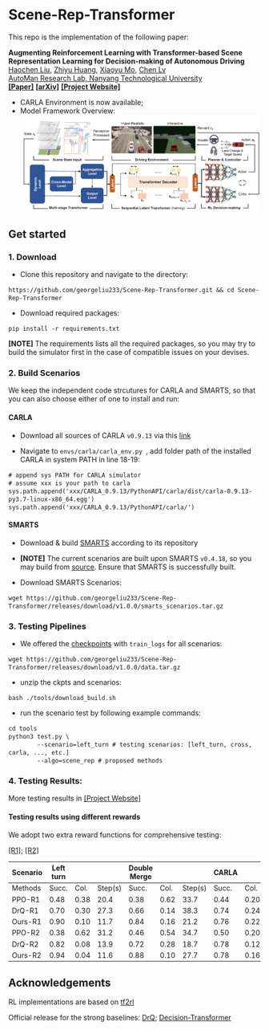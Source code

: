 # Scene-Rep-Transformer

This repo is the implementation of the following paper:

**Augmenting Reinforcement Learning with Transformer-based Scene Representation Learning for Decision-making of Autonomous Driving**
<br> [Haochen Liu](https://scholar.google.com/citations?user=iizqKUsAAAAJ&hl=en), [Zhiyu Huang](https://mczhi.github.io/), [Xiaoyu Mo](https://scholar.google.com/citations?user=JUYVmAQAAAAJ&hl=zh-CN), [Chen Lv](https://scholar.google.com/citations?user=UKVs2CEAAAAJ&hl=en) 
<br> [AutoMan Research Lab, Nanyang Technological University](https://lvchen.wixsite.com/automan)
<br> **[[Paper]](https://ieeexplore.ieee.org/abstract/document/10458341/)**&nbsp;**[[arXiv]](https://arxiv.org/abs/2208.12263)**&nbsp;**[[Project Website]](https://georgeliu233.github.io/Scene-Rep-Transformer/)**

- CARLA Environment is now available;
- Model Framework Overview:
![](pics/main1.png)

## Get started

### 1. Download

* Clone this repository and navigate to the directory:

```
https://github.com/georgeliu233/Scene-Rep-Transformer.git && cd Scene-Rep-Transformer
``` 

* Download required packages:

```
pip install -r requirements.txt
```
**[NOTE]** The requirements lists all the required packages, so you may try to build the simulator first in the case of compatible issues on your devises.


### 2. Build Scenarios
We keep the independent code strcutures for CARLA and SMARTS, so that you can also choose either of one to install and run:
#### CARLA

* Download all sources of CARLA ```v0.9.13``` via this [link](https://github.com/carla-simulator/carla/releases/tag/0.9.13/)

* Navigate to ```envs/carla/carla_env.py ```, add folder path of the installed CARLA in system PATH in line 18-19:

```
# append sys PATH for CARLA simulator 
# assume xxx is your path to carla
sys.path.append('xxx/CARLA_0.9.13/PythonAPI/carla/dist/carla-0.9.13-py3.7-linux-x86_64.egg')
sys.path.append('xxx/CARLA_0.9.13/PythonAPI/carla/')
```

#### SMARTS
* Download & build [SMARTS](https://github.com/huawei-noah/SMARTS) according to its repository

* **[NOTE]** The current scenarios are built upon SMARTS ```v0.4.18```, so you may build from [source](https://github.com/huawei-noah/SMARTS/releases/tag/v0.4.17). Ensure that SMARTS is successfully built.

* Download SMARTS Scenarios:

```
wget https://github.com/georgeliu233/Scene-Rep-Transformer/releases/download/v1.0.0/smarts_scenarios.tar.gz
```

### 3. Testing Pipelines

* We offered the [checkpoints](https://github.com/georgeliu233/Scene-Rep-Transformer/releases/download/v1.0.0/data.tar.gz) with ```train_logs``` for all scenarios:

```
wget https://github.com/georgeliu233/Scene-Rep-Transformer/releases/download/v1.0.0/data.tar.gz
```

* unzip the ckpts and scenarios:

```
bash ./tools/download_build.sh
```

* run the scenario test by following example commands:
```
cd tools
python3 test.py \
        --scenario=left_turn # testing scenarios: [left_turn, cross, carla, ..., etc.]
        --algo=scene_rep # proposed methods
```

### 4. Testing Results:

More testing results in [[Project Website]](https://georgeliu233.github.io/Scene-Rep-Transformer/)

#### Testing results using different rewards

We adopt two extra reward functions for comprehensive testing:

[[R1]](https://arxiv.org/abs/1904.09503); [[R2]](https://arxiv.org/abs/2005.03863)


|     Scenario    |     Left turn    |             |                |     Double Merge    |             |                |     CARLA    |             |                |
|-----------------|------------------|-------------|----------------|---------------------|-------------|----------------|--------------|-------------|----------------|
|     Methods     |     Succ.        |     Col.    |     Step(s)    |     Succ.           |     Col.    |     Step(s)    |     Succ.    |     Col.    |     Step(s)    |
|     PPO-R1      |     0.48         |     0.38    |     20.4       |     0.38            |     0.62    |     33.7       |     0.44     |     0.20    |     22.1       |
|     DrQ-R1      |     0.70         |     0.30    |     27.3       |     0.66            |     0.14    |     38.3       |     0.74     |     0.24    |     17.6       |
|     Ours-R1     |     0.90         |     0.10    |     11.7       |     0.84            |     0.16    |     21.2       |     0.76     |     0.22    |     19.4       |
|     PPO-R2      |     0.38         |     0.62    |     31.2       |     0.46            |     0.54    |     34.7       |     0.50      |     0.20    |     24.8       |
|     DrQ-R2      |     0.82         |     0.08    |     13.9       |     0.72            |     0.28    |     18.7       |     0.78     |     0.12    |     18.5       |
|     Ours-R2     |     0.94         |     0.04    |     11.6       |     0.88            |     0.10    |     27.7       |     0.78     |     0.16    |     21.3       |

## Acknowledgements

RL implementations are based on [tf2rl](https://github.com/keiohta/tf2rl) 

Official release for the strong baselines: [DrQ](https://github.com/denisyarats/drq); [Decision-Transformer](https://github.com/kzl/decision-transformer)
